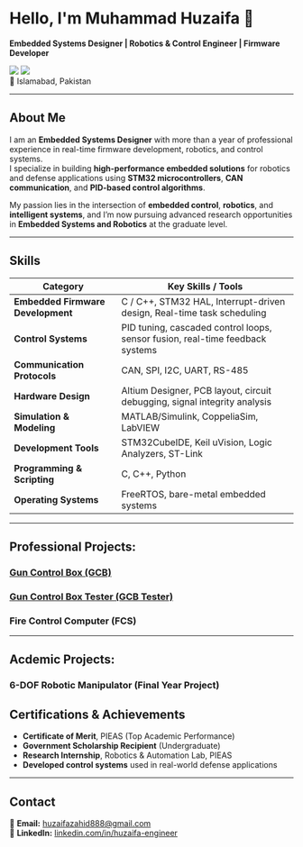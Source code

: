 # Hello, I'm Muhammad Huzaifa 👋  
**Embedded Systems Designer | Robotics & Control Engineer | Firmware Developer**

<a href="https://linkedin.com/in/huzaifa-engineer"><img src="https://img.shields.io/badge/-LinkedIn-0072b1?&style=for-the-badge&logo=linkedin&logoColor=white" /></a> 
<a href="mailto:huzaifazahid888@gmail.com"><img src="https://img.shields.io/badge/-Email-D14836?&style=for-the-badge&logo=gmail&logoColor=white" /></a>  
📍 Islamabad, Pakistan  

---

##  About Me
I am an **Embedded Systems Designer** with more than a year of professional experience in real-time firmware development, robotics, and control systems.  
I specialize in building **high-performance embedded solutions** for robotics and defense applications using **STM32 microcontrollers**, **CAN communication**, and **PID-based control algorithms**.  

My passion lies in the intersection of **embedded control**, **robotics**, and **intelligent systems**, and I’m now pursuing advanced research opportunities in **Embedded Systems and Robotics** at the graduate level.

---

##  Skills

| Category | Key Skills / Tools |
|-----------|--------------------|
| **Embedded Firmware Development** | C / C++, STM32 HAL, Interrupt-driven design, Real-time task scheduling |
| **Control Systems** | PID tuning, cascaded control loops, sensor fusion, real-time feedback systems |
| **Communication Protocols** | CAN, SPI, I2C, UART, RS-485 |
| **Hardware Design** | Altium Designer, PCB layout, circuit debugging, signal integrity analysis |
| **Simulation & Modeling** | MATLAB/Simulink, CoppeliaSim, LabVIEW |
| **Development Tools** | STM32CubeIDE, Keil uVision, Logic Analyzers, ST-Link |
| **Programming & Scripting** | C, C++, Python |
| **Operating Systems** | FreeRTOS, bare-metal embedded systems |

---
## Professional Projects:

###  [Gun Control Box (GCB)](https://github.com/HUZAIFA0022/GCB)
  
###  [Gun Control Box Tester (GCB Tester)](https://github.com/HUZAIFA0022/GCB-Tester)

###  Fire Control Computer (FCS)

---

## Acdemic Projects:

###  6-DOF Robotic Manipulator (Final Year Project)

##  Certifications & Achievements
- **Certificate of Merit**, PIEAS (Top Academic Performance)  
- **Government Scholarship Recipient** (Undergraduate)  
- **Research Internship**, Robotics & Automation Lab, PIEAS  
- **Developed control systems** used in real-world defense applications  

---

##  Contact
📧 **Email:** [huzaifazahid888@gmail.com](mailto:huzaifazahid888@gmail.com)  
🔗 **LinkedIn:** [linkedin.com/in/huzaifa-engineer](https://linkedin.com/in/huzaifa-engineer)  

